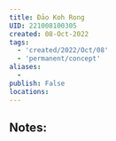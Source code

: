 ```yaml
---
title: Đảo Koh Rong
UID: 221008100305
created: 08-Oct-2022
tags:
  - 'created/2022/Oct/08'
  - 'permanent/concept'
aliases:
  - 
publish: False
locations: 
---
```

## Notes:




[](geo:10.73647306460296,103.23077681069182)